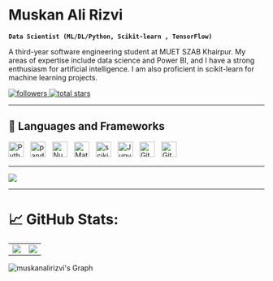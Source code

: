 #  Muskan Ali Rizvi

**`Data Scientist (ML/DL/Python, Scikit-learn , TensorFlow)`**

A third-year software engineering student at MUET SZAB Khairpur. My areas of expertise include data science and Power BI, and I have a strong enthusiasm for artificial intelligence. I am also proficient in scikit-learn for machine learning projects.

<a href="https://github.com/muskanalirizvi?tab=followers">
  <img alt="followers" title="Follow me on Github" src="https://custom-icon-badges.demolab.com/github/followers/muskanalirizvi?color=236ad3&labelColor=1155ba&style=for-the-badge&logo=person-add&label=Follow&logoColor=white"/>
</a>
<a href="https://github.com/muskanalirizvi?tab=repositories&sort=stargazers">
  <img alt="total stars" title="Total stars on GitHub" src="https://custom-icon-badges.demolab.com/github/stars/muskanalirizvi?color=55960c&style=for-the-badge&labelColor=488207&logo=star"/>
</a>

---

## 🧰 Languages and Frameworks

<img align="left" alt="Python" width="30px" style="padding-right:10px;" src="https://cdn.jsdelivr.net/gh/devicons/devicon/icons/python/python-original.svg"/>
<img align="left" alt="pandas" width="30px" style="padding-right:10px;" src="https://cdn.jsdelivr.net/gh/devicons/devicon/icons/pandas/pandas-original.svg"/>
<img align="left" alt="NumPy" width="30px" style="padding-right:10px;" src="https://cdn.jsdelivr.net/gh/devicons/devicon/icons/numpy/numpy-original.svg"/>
<img align="left" alt="Matplotlib" width="30px" style="padding-right:10px;" src="https://cdn.jsdelivr.net/gh/devicons/devicon/icons/matplotlib/matplotlib-original.svg"/>
<img align="left" alt="scikit-learn" width="30px" style="padding-right:10px;" src="https://upload.wikimedia.org/wikipedia/commons/0/05/Scikit_learn_logo_small.svg"/>
<img align="left" alt="Jupyter" width="30px" style="padding-right:10px;" src="https://cdn.jsdelivr.net/gh/devicons/devicon/icons/jupyter/jupyter-original.svg"/>
<img align="left" alt="GitLab" width="30px" style="padding-right:10px;" src="https://cdn.jsdelivr.net/gh/devicons/devicon/icons/gitlab/gitlab-original.svg"/>
<img align="left" alt="GitHub" width="30px" style="padding-right:10px;" src="https://cdn.jsdelivr.net/gh/devicons/devicon/icons/github/github-original.svg"/>

<br />
<br />



---
<img src="https://github-profile-summary-cards.vercel.app/api/cards/profile-details?username=muskanalirizvi&theme=dark"/>


---

#  📈  GitHub Stats:

<table>
  <tr>
    <td><img src="https://github-readme-stats.vercel.app/api?username=muskanalirizvi&theme=github_dark&hide_border=false&include_all_commits=false&count_private=false" /></td>
    <td><img src="https://github-readme-streak-stats.herokuapp.com/?user=muskanalirizvi&theme=github_dark&hide_border=false" /></td>
  </tr>
</table>

<!-- ![Top Langs](https://github-readme-stats.vercel.app/api/top-langs/?username=JamshedAli18&theme=github_dark&hide_border=false&include_all_commits=false&count_private=false&layout=compact) -->


![muskanalirizvi's Graph](https://github-readme-activity-graph.vercel.app/graph?username=muskanalirizvi&custom_title=Muskan%20Ali's%20GitHub%20Activity%20Graph&bg_color=0D1117&color=2E8B57&line=2E8B57&point=2E8B57&area_color=FFFFFF&title_color=2E8B57&area=true)
